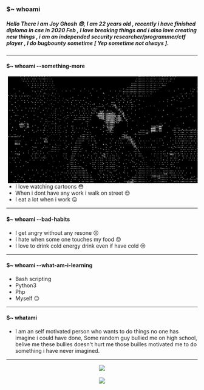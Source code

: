 ### $~ whoami
##### Hello There i am Joy Ghosh :sunglasses:, I am 22 years old , recently i have finished diploma in cse in 2020 Feb , I love breaking things and i also love creating new things , i am an independed security researcher/programmer/ctf player , I do bugbounty sometime [ Yep sometime not always ].
**************************************************
#### $~ whoami --something-more

<img hight="400" width="500" alt="GIF" align="right" src="https://github.com/JoyGhoshs/joyghoshs/blob/main/unnamed.gif?raw=true">

- I love watching cartoons :flushed:
- When i dont have any work i walk on street :relieved:
- I eat a lot when i work :expressionless:
**************************************************
#### $~ whoami --bad-habits

- I get angry without any resone :rage:
- I hate when some one touches my food :rage:
- I love to drink cold energy drink even if have cold :expressionless:
**************************************************
#### $~ whoami --what-am-i-learning

- Bash scripting
- Python3
- Php
- Myself :expressionless:
**************************************************

#### $~ whatami
- I am an self motivated person who wants to do things no one has imagine i could have done, Some random guy bullied me on high school, belive me these bullies doesn't hurt me those builles motivated me to do something i have never imagined.
**************************************************
<p align="center">
<a href="https://github.com/anuraghazra/github-readme-stats"> 
<img src="https://github-readme-stats.vercel.app/api?username=Joyghoshs&&show_icons=true&theme=dracula"/>
</a>
</p>
<p align="center">
  <img src="https://www.hackthebox.eu/badge/image/171953"/>
  </p>
